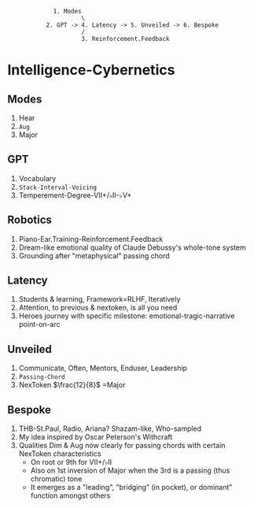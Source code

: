                  1. Modes
                         \
               2. GPT -> 4. Latency -> 5. Unveiled -> 6. Bespoke
                         /
                         3. Reinforcement.Feedback


# Intelligence-Cybernetics

## Modes
1. Hear
2. `Aug`
3. Major
## GPT
1. Vocabulary
2. `Stack-Interval-Voicing`
3. Temperement-Degree-VII+/♭II-♭V+
## Robotics
1. Piano-Ear.Training-Reinforcement.Feedback
2. Dream-like emotional quality of Claude Debussy's whole-tone system
3. Grounding after "metaphysical" passing chord
## Latency
1. Students & learning, Framework=RLHF, Iteratively
2. Attention, to previous & nextoken, is all you need
3. Heroes journey with specific milestone: emotional-tragic-narrative point-on-arc
## Unveiled
1. Communicate, Often, Mentors, Enduser, Leadership
2. `Passing-Chord`
3. NexToken $\frac{12}{8}$ =Major
## Bespoke
1. THB-St.Paul, Radio, Ariana? Shazam-like, Who-sampled
2. My idea inspired by Oscar Peterson's Withcraft
3. Qualities Dim & Aug now clearly for passing chords with certain NexToken characteristics
   - On root or 9th for VII+/♭II
   - Also on 1st inversion of Major when the 3rd is a passing (thus chromatic) tone
   - It emerges as a "leading", "bridging" (in pocket), or dominant" function amongst others
